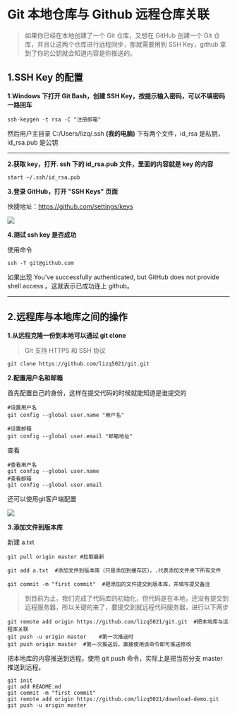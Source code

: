 

# Git 本地仓库与 Github 远程仓库关联

> 如果你已经在本地创建了一个 Git 仓库，又想在 GitHub 创建一个 Git 仓库，并且让这两个仓库进行远程同步，那就需要用到 SSH Key，github 拿到了你的公钥就会知道内容是你推送的。

## 1.SSH Key 的配置

**1.Windows 下打开 Git Bash，创建 SSH Key，按提示输入密码，可以不填密码一路回车**

~~~ nginx
ssh-keygen -t rsa -C "注册邮箱"
~~~

然后用户主目录 C:/Users/lizq/.ssh **(我的电脑)** 下有两个文件，id_rsa 是私钥，id_rsa.pub 是公钥

***

**2.获取 key，打开. ssh 下的 id_rsa.pub 文件，里面的内容就是 key 的内容**

~~~ nginx
start ~/.ssh/id_rsa.pub
~~~



**3.登录 GitHub，打开 "SSH Keys" 页面**

快捷地址：<https://github.com/settings/keys>

![](https://images2015.cnblogs.com/blog/446475/201512/446475-20151207095523105-1244401158.jpg)

**4.测试 ssh key 是否成功**

使用命令 

~~~ nginx
ssh -T git@github.com
~~~

如果出现 You’ve successfully authenticated, but GitHub does not provide shell access 。这就表示已成功连上 github。

***



## 2.远程库与本地库之间的操作

**1.从远程克隆一份到本地可以通过 git clone**

> Git 支持 HTTPS 和 SSH 协议

~~~nginx
git clone https://github.com/lizq5021/git.git
~~~

**2.配置用户名和邮箱**

首先配置自己的身份，这样在提交代码的时候就能知道是谁提交的

~~~nginx
#设置用户名
git config --global user.name "用户名"
~~~

~~~nginx
#设置邮箱
git config --global user.email "邮箱地址"
~~~

查看

~~~nginx
#查看用户名
git config --global user.name
#查看邮箱
git config --global user.email
~~~

还可以使用git客户端配置

![](https://s1.ax1x.com/2018/08/24/P7zXLV.png)



**3.添加文件到版本库**

新建 a.txt

~~~ nginx
git pull origin master #拉取最新

git add a.txt  #添加文件到版本库（只是添加到缓存区），.代表添加文件夹下所有文件

git commit -m "first commit"  #把添加的文件提交到版本库，并填写提交备注

~~~

> 到目前为止，我们完成了代码库的初始化，但代码是在本地，还没有提交到远程服务器，所以关键的来了，要提交到就远程代码服务器，进行以下两步

~~~ nginx
git remote add origin https://github.com/lizq5021/git.git  #把本地库与远程库关联
git push -u origin master    #第一次推送时
git push origin master  #第一次推送后，直接使用该命令即可推送修改
~~~

把本地库的内容推送到远程。使用 git push 命令，实际上是把当前分支 master 推送到远程。

~~~nginx
git init
git add README.md
git commit -m "first commit"
git remote add origin https://github.com/lizq5021/download-demo.git
git push -u origin master
~~~

